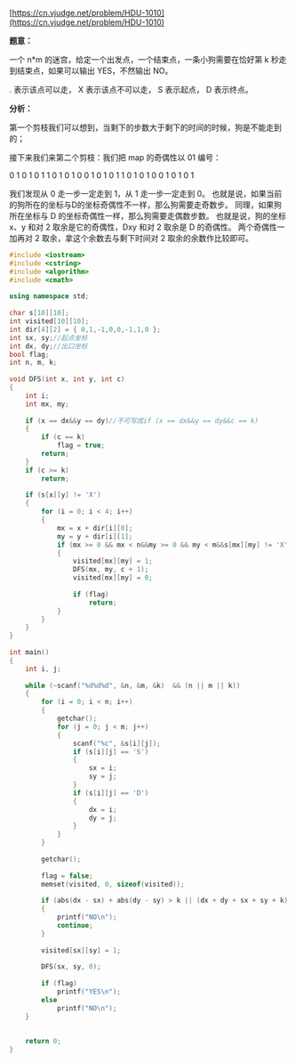 [https://cn.vjudge.net/problem/HDU-1010](https://cn.vjudge.net/problem/HDU-1010)

**题意：**

一个 n*m 的迷宫，给定一个出发点，一个结束点，一条小狗需要在恰好第 k 秒走到结束点，如果可以输出 YES，不然输出 NO。

. 表示该点可以走，
X 表示该点不可以走，
S 表示起点，
D 表示终点。

**分析：**

第一个剪枝我们可以想到，当剩下的步数大于剩下的时间的时候，狗是不能走到的；

接下来我们来第二个剪枝：我们把 map 的奇偶性以 01 编号：

0 1 0 1 0 1 
1 0 1 0 1 0 
0 1 0 1 0 1 
1 0 1 0 1 0 
0 1 0 1 0 1 

我们发现从 0 走一步一定走到 1，从 1 走一步一定走到 0。
也就是说，如果当前的狗所在的坐标与D的坐标奇偶性不一样，那么狗需要走奇数步。
同理，如果狗所在坐标与 D 的坐标奇偶性一样，那么狗需要走偶数步数。
也就是说，狗的坐标 x、y 和对 2 取余是它的奇偶性，Dxy 和对 2 取余是 D 的奇偶性。
两个奇偶性一加再对 2 取余，拿这个余数去与剩下时间对 2 取余的余数作比较即可。

```c++
#include <iostream>
#include <cstring>
#include <algorithm>
#include <cmath>
 
using namespace std;
 
char s[10][10];
int visited[10][10];
int dir[4][2] = { 0,1,-1,0,0,-1,1,0 };
int sx, sy;//起点坐标
int dx, dy;//出口坐标
bool flag;
int n, m, k;
 
void DFS(int x, int y, int c)
{
	int i;
	int mx, my;
 
	if (x == dx&&y == dy)//不可写成if (x == dx&&y == dy&&c == k)
	{
		if (c == k)
			flag = true;
		return;
	}
	if (c >= k)
		return;
	
	if (s[x][y] != 'X')
	{
		for (i = 0; i < 4; i++)
		{
			mx = x + dir[i][0];
			my = y + dir[i][1];
			if (mx >= 0 && mx < n&&my >= 0 && my < m&&s[mx][my] != 'X' && !visited[mx][my])//判断坐标是否超出范围应该放在前面
			{
				visited[mx][my] = 1;
				DFS(mx, my, c + 1);
				visited[mx][my] = 0;
 
				if (flag)
					return;
			}
		}
	}
}
 
int main()
{
	int i, j;
 
	while (~scanf("%d%d%d", &n, &m, &k)  && (n || m || k))
	{
		for (i = 0; i < n; i++)
		{
			getchar();
			for (j = 0; j < m; j++)
			{
				scanf("%c", &s[i][j]);
				if (s[i][j] == 'S')
				{
					sx = i;
					sy = j;
				}
				if (s[i][j] == 'D')
				{
					dx = i;
					dy = j;
				}
			}
		}
 
		getchar();
 
		flag = false;
		memset(visited, 0, sizeof(visited));
 
		if (abs(dx - sx) + abs(dy - sy) > k || (dx + dy + sx + sy + k) % 2 == 1)//剪枝
		{
			printf("NO\n");
			continue;
		}
 
		visited[sx][sy] = 1;
 
		DFS(sx, sy, 0);
 
		if (flag)
			printf("YES\n");
		else
			printf("NO\n");
	}
 
 
	return 0;
}
```
